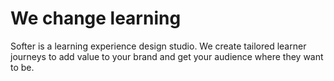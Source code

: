# We change learning

Softer is a learning experience design studio.
We create tailored learner journeys 
to add value to your brand
and get your audience where they want to be.